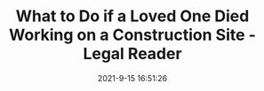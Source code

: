 ---
"title": "What to Do if a Loved One Died Working on a Construction Site - Legal Reader"
"date": "2021-9-15 16:51:26"
"feed_name": "GOOGLENEWSCONSTRUCTION"
"feed_website": "https://news.google.com/search?q=construction%2Bincident&hl=en-US&gl=US&ceid=US:en"
"feed_rss": "https://news.google.com/rss/search?q=construction%2Bincident&hl=en-US&gl=US&ceid=US:en"
"link": "https://www.legalreader.com/what-to-do-if-a-loved-one-died-working-on-a-construction-site/"
"file": "_posts/2021-1-1-b3c9277043f2bc29b17ed214d456d6bba583c267.md"
"accident": "1"
"drilling": "1"
---